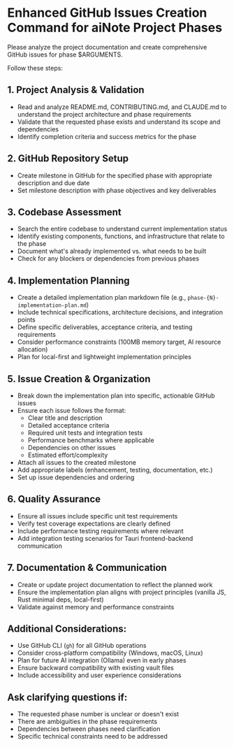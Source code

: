 # Enhanced GitHub Issues Creation Command for aiNote Project Phases

Please analyze the project documentation and create comprehensive GitHub issues for phase $ARGUMENTS.

Follow these steps:

## 1. Project Analysis & Validation
- Read and analyze README.md, CONTRIBUTING.md, and CLAUDE.md to understand the project architecture and phase requirements
- Validate that the requested phase exists and understand its scope and dependencies
- Identify completion criteria and success metrics for the phase

## 2. GitHub Repository Setup
- Create milestone in GitHub for the specified phase with appropriate description and due date
- Set milestone description with phase objectives and key deliverables

## 3. Codebase Assessment
- Search the entire codebase to understand current implementation status
- Identify existing components, functions, and infrastructure that relate to the phase
- Document what's already implemented vs. what needs to be built
- Check for any blockers or dependencies from previous phases

## 4. Implementation Planning
- Create a detailed implementation plan markdown file (e.g., `phase-{N}-implementation-plan.md`)
- Include technical specifications, architecture decisions, and integration points
- Define specific deliverables, acceptance criteria, and testing requirements
- Consider performance constraints (100MB memory target, AI resource allocation)
- Plan for local-first and lightweight implementation principles

## 5. Issue Creation & Organization
- Break down the implementation plan into specific, actionable GitHub issues
- Ensure each issue follows the format:
  - Clear title and description
  - Detailed acceptance criteria
  - Required unit tests and integration tests
  - Performance benchmarks where applicable
  - Dependencies on other issues
  - Estimated effort/complexity
- Attach all issues to the created milestone
- Add appropriate labels (enhancement, testing, documentation, etc.)
- Set up issue dependencies and ordering

## 6. Quality Assurance
- Ensure all issues include specific unit test requirements
- Verify test coverage expectations are clearly defined
- Include performance testing requirements where relevant
- Add integration testing scenarios for Tauri frontend-backend communication

## 7. Documentation & Communication
- Create or update project documentation to reflect the planned work
- Ensure the implementation plan aligns with project principles (vanilla JS, Rust minimal deps, local-first)
- Validate against memory and performance constraints

## Additional Considerations:
- Use GitHub CLI (`gh`) for all GitHub operations
- Consider cross-platform compatibility (Windows, macOS, Linux)
- Plan for future AI integration (Ollama) even in early phases
- Ensure backward compatibility with existing vault files
- Include accessibility and user experience considerations

## Ask clarifying questions if:
- The requested phase number is unclear or doesn't exist
- There are ambiguities in the phase requirements
- Dependencies between phases need clarification
- Specific technical constraints need to be addressed
